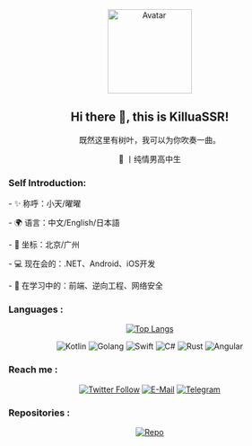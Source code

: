 <div align="center">

  <img width="150px" src="https://avatars.githubusercontent.com/u/47180939" align="center" alt="Avatar" />
  <h2>
    Hi there 👋, this is KilluaSSR!
  </h2>
  <p>既然这里有树叶，我可以为你吹奏一曲。</p>
  <p>🌈 丨纯情男高中生</p>

  <h3 align="left">Self Introduction:</h3>
  <div align="left">
    <p>- ✨ 称呼：小天/曜曜</p>
    <p>- 🌍 语言：中文/English/日本語</p>
    <p>- 📌 坐标：北京/广州</p>
    <p>- 💻 现在会的：.NET、Android、iOS开发</p>
    <p>- 🌱 在学习中的：前端、逆向工程、网络安全</p>
  </div>

  <h3 align="left">Languages :</h3>
  <div align="center">

[![Top Langs](https://github-readme-stats.vercel.app/api/top-langs/?username=KilluaSSR&layout=compact&theme=swift&hide=css,html&langs_count=10)](https://github.com/anuraghazra/github-readme-stats)
  </div>

![Kotlin](https://img.shields.io/badge/Kotlin-7F52FF?style=for-the-badge&logo=kotlin&logoColor=white)
![Golang](https://img.shields.io/badge/Go-00ADD8?style=for-the-badge&logo=go&logoColor=white)
![Swift](https://img.shields.io/badge/Swift-F05138?style=for-the-badge&logo=swift&logoColor=white)
![C#](https://img.shields.io/badge/C%23-239120?style=for-the-badge&logo=c-sharp&logoColor=white)
![Rust](https://img.shields.io/badge/Rust-000000?style=for-the-badge&logo=rust&logoColor=white)
![Angular](https://img.shields.io/badge/Angular-E23237?style=for-the-badge&logo=angular&logoColor=white)



  <h3 align="left">Reach me :</h3>
  <div align="center">

[![Twitter Follow](https://img.shields.io/badge/Twitter-Follow%20%40KilluaDev_kt-blue?style=for-the-badge&logo=twitter&logoColor=white&labelColor=blue&color=lightblue)](https://twitter.com/KilluaDev_kt)
[![E-Mail](https://img.shields.io/badge/E--Mail-hi%40Killua.app-blue?style=for-the-badge&labelColor=blue&color=lightblue)](mailto:hi@Killua.app)
[![Telegram](https://img.shields.io/badge/Telegram-%20%40KilluaDev-blue?style=for-the-badge&logo=telegram&logoColor=white&labelColor=blue&color=lightblue)](https://t.me/KilluaDev)

</div>
<h3 align="left">Repositories :</h3>
<div align="center">

  [![Repo](https://github-readme-stats.vercel.app/api/pin/?username=KilluaSSR&repo=TwitterBanSpamFollowers&show_owner=true&theme=swift)](https://github.com/KilluaSSR/TwitterBanSpamFollowers)


</div>
